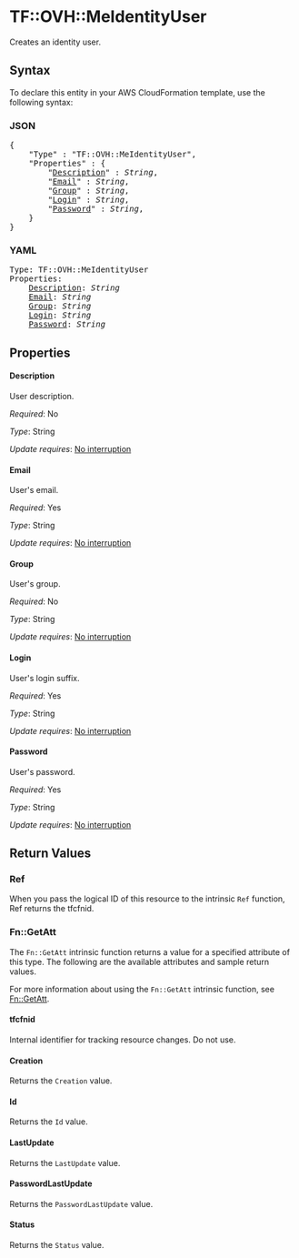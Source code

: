 # TF::OVH::MeIdentityUser

Creates an identity user.

## Syntax

To declare this entity in your AWS CloudFormation template, use the following syntax:

### JSON

<pre>
{
    "Type" : "TF::OVH::MeIdentityUser",
    "Properties" : {
        "<a href="#description" title="Description">Description</a>" : <i>String</i>,
        "<a href="#email" title="Email">Email</a>" : <i>String</i>,
        "<a href="#group" title="Group">Group</a>" : <i>String</i>,
        "<a href="#login" title="Login">Login</a>" : <i>String</i>,
        "<a href="#password" title="Password">Password</a>" : <i>String</i>,
    }
}
</pre>

### YAML

<pre>
Type: TF::OVH::MeIdentityUser
Properties:
    <a href="#description" title="Description">Description</a>: <i>String</i>
    <a href="#email" title="Email">Email</a>: <i>String</i>
    <a href="#group" title="Group">Group</a>: <i>String</i>
    <a href="#login" title="Login">Login</a>: <i>String</i>
    <a href="#password" title="Password">Password</a>: <i>String</i>
</pre>

## Properties

#### Description

User description.

_Required_: No

_Type_: String

_Update requires_: [No interruption](https://docs.aws.amazon.com/AWSCloudFormation/latest/UserGuide/using-cfn-updating-stacks-update-behaviors.html#update-no-interrupt)

#### Email

User's email.

_Required_: Yes

_Type_: String

_Update requires_: [No interruption](https://docs.aws.amazon.com/AWSCloudFormation/latest/UserGuide/using-cfn-updating-stacks-update-behaviors.html#update-no-interrupt)

#### Group

User's group.

_Required_: No

_Type_: String

_Update requires_: [No interruption](https://docs.aws.amazon.com/AWSCloudFormation/latest/UserGuide/using-cfn-updating-stacks-update-behaviors.html#update-no-interrupt)

#### Login

User's login suffix.

_Required_: Yes

_Type_: String

_Update requires_: [No interruption](https://docs.aws.amazon.com/AWSCloudFormation/latest/UserGuide/using-cfn-updating-stacks-update-behaviors.html#update-no-interrupt)

#### Password

User's password.

_Required_: Yes

_Type_: String

_Update requires_: [No interruption](https://docs.aws.amazon.com/AWSCloudFormation/latest/UserGuide/using-cfn-updating-stacks-update-behaviors.html#update-no-interrupt)

## Return Values

### Ref

When you pass the logical ID of this resource to the intrinsic `Ref` function, Ref returns the tfcfnid.

### Fn::GetAtt

The `Fn::GetAtt` intrinsic function returns a value for a specified attribute of this type. The following are the available attributes and sample return values.

For more information about using the `Fn::GetAtt` intrinsic function, see [Fn::GetAtt](https://docs.aws.amazon.com/AWSCloudFormation/latest/UserGuide/intrinsic-function-reference-getatt.html).

#### tfcfnid

Internal identifier for tracking resource changes. Do not use.

#### Creation

Returns the <code>Creation</code> value.

#### Id

Returns the <code>Id</code> value.

#### LastUpdate

Returns the <code>LastUpdate</code> value.

#### PasswordLastUpdate

Returns the <code>PasswordLastUpdate</code> value.

#### Status

Returns the <code>Status</code> value.

